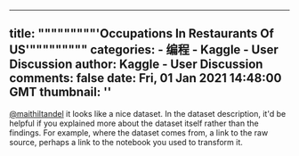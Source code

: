 
---
title: """""""""'Occupations In Restaurants Of US'"""""""""
categories: 
    - 编程
    - Kaggle - User Discussion
author: Kaggle - User Discussion
comments: false
date: Fri, 01 Jan 2021 14:48:00 GMT
thumbnail: ''
---

<div>   
<p><a href="https://www.kaggle.com/maithiltandel" target="_blank">@maithiltandel</a> it looks like a nice dataset. In the dataset description, it'd be helpful if you explained more about the dataset itself rather than the findings. For example, where the dataset comes from, a link to the raw source, perhaps a link to the notebook you used to transform it. </p>  
</div>
            
